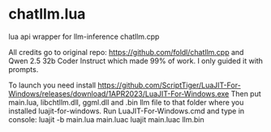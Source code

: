 # chatllm.lua
lua api wrapper for llm-inference chatllm.cpp

All credits go to original repo: https://github.com/foldl/chatllm.cpp and Qwen 2.5 32b Coder Instruct which made 99% of work. I only guided it with prompts.

To launch you need install https://github.com/ScriptTiger/LuaJIT-For-Windows/releases/download/1APR2023/LuaJIT-For-Windows.exe
Then put main.lua, libchtllm.dll, ggml.dll and .bin llm file to that folder where you installed luajit-for-windows. Run LuaJIT-For-Windows.cmd and type in console:
luajit -b main.lua main.luac
luajit main.luac llm.bin
